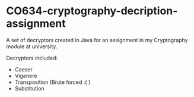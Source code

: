 # CO634-cryptography-decription-assignment
A set of decryptors created in Java for an assignment in my Cryptography module at university.

Decryptors included:
- Caeser
- Vigenere
- Transposition (Brute forced :( )
- Substitution
